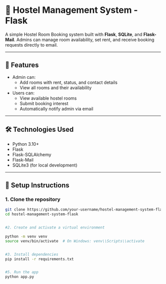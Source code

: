 # 🏨 Hostel Management System - Flask

A simple Hostel Room Booking system built with **Flask**, **SQLite**, and **Flask-Mail**. Admins can manage room availability, set rent, and receive booking requests directly to email.

---

## 🚀 Features

- Admin can:
  - Add rooms with rent, status, and contact details
  - View all rooms and their availability
- Users can:
  - View available hostel rooms
  - Submit booking interest
  - Automatically notify admin via email

---

## 🛠 Technologies Used

- Python 3.10+
- Flask
- Flask-SQLAlchemy
- Flask-Mail
- SQLite3 (for local development)

---

## 🔧 Setup Instructions

### 1. Clone the repository
```bash
git clone https://github.com/your-username/hostel-management-system-flask.git
cd hostel-management-system-flask


#2. Create and activate a virtual environment

python -m venv venv
source venv/bin/activate  # On Windows: venv\\Scripts\\activate


#3. Install dependencies
pip install -r requirements.txt


#5. Run the app
python app.py


